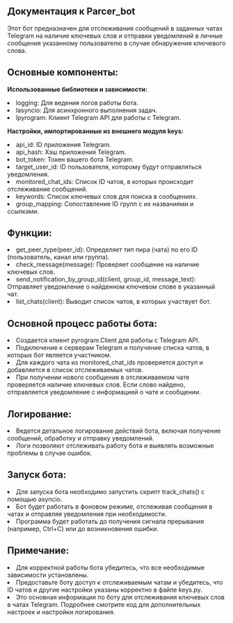 ## Документация к Parcer_bot

Этот бот предназначен для отслеживания сообщений в заданных чатах Telegram на наличие ключевых слов и отправки уведомлений в личные сообщения указанному пользователю в случае обнаружения ключевого слова.

## <b>Основные компоненты:</b>
<b>Использованные библиотеки и зависимости:</b>

<li>logging: Для ведения логов работы бота.
<li>lasyncio: Для асинхронного выполнения задач.
<li>lpyrogram: Клиент Telegram API для работы с Telegram.

<b>Настройки, импортированные из внешнего модуля keys:</b>

<li>api_id: ID приложения Telegram.
<li>api_hash: Хэш приложения Telegram.
<li>bot_token: Токен вашего бота Telegram.
<li>target_user_id: ID пользователя, которому будут отправляться уведомления.
<li>monitored_chat_ids: Список ID чатов, в которых происходит отслеживание сообщений.
<li>keywords: Список ключевых слов для поиска в сообщениях.
<li>group_mapping: Сопоставление ID групп с их названиями и ссылками.

## <b>Функции:</b>

<li>get_peer_type(peer_id): Определяет тип пира (чата) по его ID (пользователь, канал или группа).
<li>check_message(message): Проверяет сообщение на наличие ключевых слов.
<li>send_notification_by_group_id(client, group_id, message_text): Отправляет уведомление о найденном ключевом слове в указанный чат.
<li>list_chats(client): Выводит список чатов, в которых участвует бот.

##  <b>Основной процесс работы бота:</b>

<li>Создается клиент pyrogram.Client для работы с Telegram API.
<li>Подключение к серверам Telegram и получение списка чатов, в которых бот является участником.
<li>Для каждого чата из monitored_chat_ids проверяется доступ и добавляется в список отслеживаемых чатов.
<li>При получении нового сообщения в отслеживаемом чате проверяется наличие ключевых слов. Если слово найдено, отправляется уведомление с информацией о чате и сообщении.

## <b>Логирование:</b>

<li>Ведется детальное логирование действий бота, включая получение сообщений, обработку и отправку уведомлений.
<li>Логи позволяют отслеживать работу бота и выявлять возможные проблемы в случае ошибок.

## <b>Запуск бота:</b>

<li>Для запуска бота необходимо запустить скрипт track_chats() с помощью asyncio.
<li>Бот будет работать в фоновом режиме, отслеживая сообщения в чатах и отправляя уведомления при необходимости.
<li>Программа будет работать до получения сигнала прерывания (например, Ctrl+C) или до возникновения ошибки.

## <b>Примечание:</b>

<li>Для корректной работы бота убедитесь, что все необходимые зависимости установлены.
<li>Предоставьте боту доступ к отслеживаемым чатам и убедитесь, что ID чатов и другие настройки указаны корректно в файле keys.py.
<li>Это основная информация по боту для отслеживания ключевых слов в чатах Telegram. Подробнее смотрите код для дополнительных настроек и настройки логирования.
